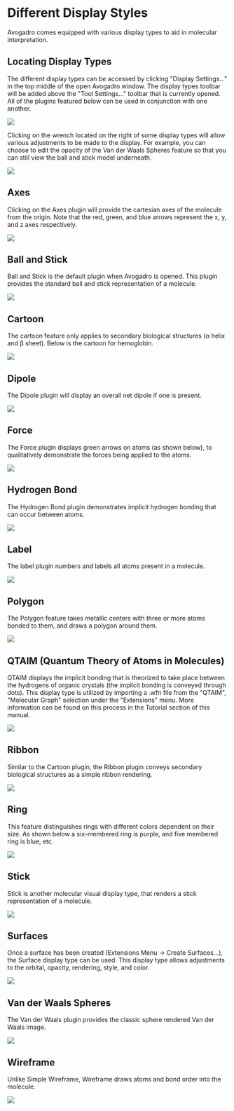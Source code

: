 # Different Display Styles

Avogadro comes equipped with various display types to aid in molecular interpretation.

## Locating Display Types

The different display types can be accessed by clicking "Display Settings..." in the top middle of the open Avogadro window. The display types toolbar will be added above the "Tool Settings..." toolbar that is currently opened. All of the plugins featured below can be used in conjunction with one another.

![](../../_images/locating-display-types.png)

Clicking on the wrench located on the right of some display types will allow various adjustments to be made to the display. For example, you can choose to edit the opacity of the Van der Waals Spheres feature so that you can still view the ball and stick model underneath.

![](../../_images/2605cdc6-ab67-4e3b-9222-28bb0c0f7f7d.png)

## Axes

Clicking on the Axes plugin will provide the cartesian axes of the molecule from the origin. Note that the red, green, and blue arrows represent the x, y, and z axes respectively.

![](../../_images/axes.png)

## Ball and Stick

Ball and Stick is the default plugin when Avogadro is opened. This plugin provides the standard ball and stick representation of a molecule.

![](../../_images/ball-and-stick.png)

## Cartoon

The cartoon feature only applies to secondary biological structures (α helix and β sheet). Below is the cartoon for hemoglobin.

![](../../_images/cartoon.png)

## Dipole

The Dipole plugin will display an overall net dipole if one is present.

![](../../_images/dipole.png)

## Force

The Force plugin displays green arrows on atoms (as shown below), to qualitatively demonstrate the forces being applied to the atoms.

![](../../_images/force.png)

## Hydrogen Bond

The Hydrogen Bond plugin demonstrates implicit hydrogen bonding that can occur between atoms.

![](../../_images/hydrogen-bond.png)

## Label

The label plugin numbers and labels all atoms present in a molecule.

![](../../_images/label.png)

## Polygon

The Polygon feature takes metallic centers with three or more atoms bonded to them, and draws a polygon around them.

![](../../_images/polygon.png)

## QTAIM (Quantum Theory of Atoms in Molecules)

QTAIM displays the implicit bonding that is theorized to take place between the hydrogens of organic crystals (the implicit bonding is conveyed through dots). This display type is utilized by importing a .wfn file from the "QTAIM", "Molecular Graph" selection under the "Extensions" menu. More information can be found on this process in the Tutorial section of this manual.

![](../../_images/qtaim--quantum-theory-of-atoms-in-molecules-.png)

## Ribbon

Similar to the Cartoon plugin, the Ribbon plugin conveys secondary biological structures as a simple ribbon rendering.

![](../../_images/ribbon.png)

## Ring

This feature distinguishes rings with different colors dependent on their size. As shown below a six-membered ring is purple, and five membered ring is blue, etc.

![](../../_images/ring.png)

## Stick

Stick is another molecular visual display type, that renders a stick representation of a molecule.

![](../../_images/stick.png)

## Surfaces

Once a surface has been created (Extensions Menu -> Create Surfaces...), the Surface display type can be used. This display type allows adjustments to the orbital, opacity, rendering, style, and color.

![](../../_images/surfaces.png)

## Van der Waals Spheres

The Van der Waals plugin provides the classic sphere rendered Van der Waals image.

![](../../_images/van-der-waals-spheres.png)

## Wireframe

Unlike Simple Wireframe, Wireframe draws atoms and bond order into the molecule.

![](../../_images/wireframe.png)
